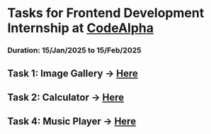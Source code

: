 # Tasks for Frontend Development Internship at [CodeAlpha](https://www.linkedin.com/company/codealpha/)
### Duration: 15/Jan/2025 to 15/Feb/2025

## Task 1: Image Gallery -> [Here](https://arpansingh8888.github.io/CodeAlpha_Project_tasks/Task1_Image%20Gallery/)
## Task 2: Calculator -> [Here](https://arpansingh8888.github.io/CodeAlpha_Project_tasks/Task2_Calculator)
## Task 4: Music Player -> [Here](https://arpansingh8888.github.io/CodeAlpha_Project_tasks/Task4_Music%20Player/)


